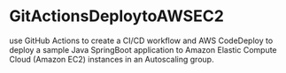 # GitActionsDeploytoAWSEC2
use GitHub Actions to create a CI/CD workflow and AWS CodeDeploy to deploy a sample Java SpringBoot application to Amazon Elastic Compute Cloud (Amazon EC2) instances in an Autoscaling group.
